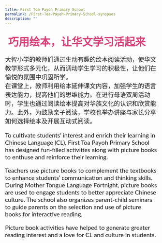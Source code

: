 ```yaml
---
title: First Toa Payoh Primary School
permalink: /First-Toa-Payoh-Primary-School-synopses
description: ""
---
```


<h4 style="font-size: 35px;font-family: KaiTi;padding-top:12px;margin:10px;color: #d84178;">巧用绘本，让华文学习活起来</h4>
<p style="font-size: 20px;font-family: KaiTi;">    大智小学的教师们通过生动有趣的绘本阅读活动，使华文教学形式多元化，从而调动学生学习的积极性，让他们在愉悦的氛围中巩固所学。<br/>
在课堂上，教师利用绘本延伸课文内容，加强学生的语言表达能力，提高他们的思维能力。在进行母语双周活动时，学生也通过阅读绘本提高对华族文化的认识和欣赏能力。此外，为鼓励亲子阅读，学校也举办讲座与家长分享如何选择绘本及开展互动式阅读。 
</p>
<p  style="font-size: 20px;font-family:Lato,sans-serif;">To cultivate students’ interest and enrich their learning in Chinese Language (CL), First Toa Payoh Primary School has designed fun-filled activities along with picture books to enthuse and reinforce their learning.   </p>
<p  style="font-size: 20px;font-family:Lato,sans-serif;">Teachers use picture books to complement the textbooks to enhance students’ communication and thinking skills. During Mother Tongue Language Fortnight, picture books are used to engage students to better appreciate Chinese culture. The school also organizes parent-child seminars to guide parents on the selection and use of picture books for interactive reading. </p>
<p  style="font-size: 20px;font-family:Lato,sans-serif;">Picture book activities have helped to generate greater reading interest and a love for CL and culture in students.</p>